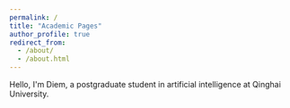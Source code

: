 ```yaml
---
permalink: /
title: "Academic Pages"
author_profile: true
redirect_from: 
  - /about/
  - /about.html
---
```

Hello, I'm Diem, a postgraduate student in artificial intelligence at
Qinghai University.
